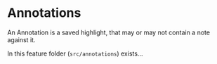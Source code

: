# Annotations

An Annotation is a saved highlight, that may or may not contain a note against it.

In this feature folder (`src/annotations`) exists...
